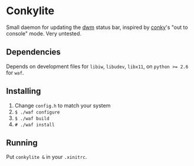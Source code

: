# Conkylite

Small daemon for updating the [dwm](http://dwm.suckless.org/)
status bar, inspired by [conky](https://github.com/brndnmtthws/conky)'s
"out to console" mode. Very untested.

## Dependencies
Depends on development files for `libiw`, `libudev`, `libx11`,
on `python >= 2.6` for `waf`.

## Installing
1. Change `config.h` to match your system
2. `$ ./waf configure`
3. `$ ./waf build`
4. `# ./waf install`

## Running
Put `conkylite &` in your `.xinitrc`.
